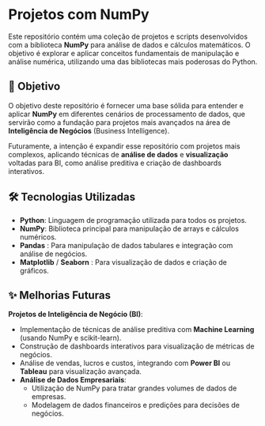 # Projetos com NumPy

Este repositório contém uma coleção de projetos e scripts desenvolvidos com a biblioteca **NumPy** para análise de dados e cálculos matemáticos. O objetivo é explorar e aplicar conceitos fundamentais de manipulação e análise numérica, utilizando uma das bibliotecas mais poderosas do Python.

## 🎯 Objetivo

O objetivo deste repositório é fornecer uma base sólida para entender e aplicar **NumPy** em diferentes cenários de processamento de dados, que servirão como a fundação para projetos mais avançados na área de **Inteligência de Negócios** (Business Intelligence).

Futuramente, a intenção é expandir esse repositório com projetos mais complexos, aplicando técnicas de **análise de dados** e **visualização** voltadas para BI, como análise preditiva e criação de dashboards interativos.

## 🛠️ Tecnologias Utilizadas

- **Python**: Linguagem de programação utilizada para todos os projetos.
- **NumPy**: Biblioteca principal para manipulação de arrays e cálculos numéricos.
- **Pandas** : Para manipulação de dados tabulares e integração com análise de negócios.
- **Matplotlib** / **Seaborn** : Para visualização de dados e criação de gráficos.

## ✨ Melhorias Futuras
**Projetos de Inteligência de Negócio (BI)**:
  - Implementação de técnicas de análise preditiva com **Machine Learning** (usando NumPy e scikit-learn).
  - Construção de dashboards interativos para visualização de métricas de negócios.
  - Análise de vendas, lucros e custos, integrando com **Power BI** ou **Tableau** para visualização avançada.
- **Análise de Dados Empresariais**:
  - Utilização de NumPy para tratar grandes volumes de dados de empresas.
  - Modelagem de dados financeiros e predições para decisões de negócios.

